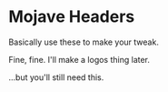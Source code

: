 # Mojave Headers

Basically use these to make your tweak.

Fine, fine. I'll make a logos thing later.


...but you'll still need this.
